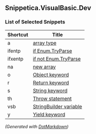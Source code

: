 ## Snippetica\.VisualBasic\.Dev

### List of Selected Snippets

Shortcut|Title
--------|-----
a|[array type](ArrayOfTType.snippet)
ifentp|[if Enum.TryParse](IfEnumTryParse.snippet)
ifxentp|[if not Enum.TryParse](IfNotEnumTryParse.snippet)
na|[new array ](NewArrayOfT.snippet)
o|[Object keyword](ObjectKeyword.snippet)
r|[Return keyword](ReturnKeyword.snippet)
s|[String keyword](StringKeyword.snippet)
th|[Throw statement](ThrowStatement.snippet)
vsb|[StringBuilder variable](StringBuilderVariable.snippet)
y|[Yield keyword](YieldKeyword.snippet)

*\(Generated with [DotMarkdown](http://github.com/JosefPihrt/DotMarkdown)\)*